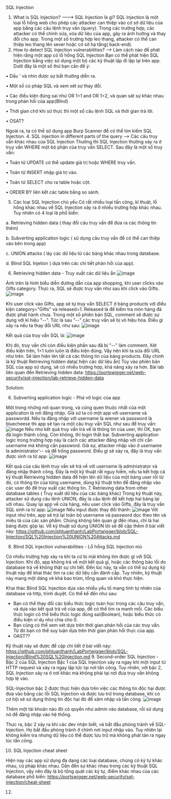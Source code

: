 SQL Injection
1. What is SQL Injection? ---> SQL Injection là gì?
SQL Injection là một loại lỗ hổng web cho phép các attacker  can thiệp vào cơ sở dữ liệu của app bằng các câu lệnh truy vấn (query). Trong các trường hợp, các attacker có thể chỉnh sửa, xóa dữ liệu của app, gây ra ảnh hưởng và thay đổi cho app. Trong một số trường hợp leo thang, attacker có thể can thiệp leo thang lên sever hoặc cơ sở hạ tầng( back-end).
2. How to detect SQL Injection vulnerabilities? --> Làm cách nào để phát hiện rằng một app có lổ hổng SQL Injection
Bạn có thể phát hiện SQL Injection bằng việc sử dụng một bộ các kỹ thuật lặp đi lặp lại trên app.  Dưới đây là một số thứ bạn cần để ý:

•	Dấu ' và nhìn được sự bất thường diễn ra.

•	Một số cú pháp SQL và xem xét sự thay đổi.

•	Các điều kiện đúng sai như OR 1=1 and OR 1=2, và quan sát sự khác nhau trong phản hồi của app(Blind)

•	Thời gian chờ khi sử thực thi một số câu lệnh SQL và thời gian trả lời.

•	OSAT?

Ngoài ra, ta có thể sử dụng app Burp Scanner để có thể tìm kiếm SQL Injection.
4. SQL injection in different parts of the query --> Các câu truy vấn khác nhau của SQL Injection
Thường thì SQL Injection thường xảy ra ở truy vấn WHERE một bộ phận của truy vấn SELECT. Sau đây là một số truy vấn:

•	Toán tử UPDATE có thể update giá trị hoặc WHERE truy vấn.

•	Toán tử INSERT nhập giá trị vào.

•	Toán tử SELECT cho ra table hoặc cột.

•	ORDER BY liên kết các table bằng so sánh.

5. Các loại SQL Injection chủ yếu
Có rất nhiều loại tấn công, kĩ thuật, lổ hổng khác nhau về SQL Injection xảy ra ở nhiều trường hợp khác nhau. Tuy nhiên có 4 loại là phổ biến:

a. Retrieving hidden data ( thay đổi câu truy vấn để đưa ra các thông tin thêm)

b. Subverting application logic ( sử dụng câu truy vấn đề có thể can thiệp vào bên trong app)

c. UNION attacks ( láy các dữ liệu từ các bảng khác nhau trong database.

d. Blind SQL Injetion ( dựa trên các chi tiết phản hồi của app).

6. Retrieving hidden data - Truy xuất các dữ liệu ẩn
 ![image](https://github.com/phtuanthanh/LabPortwigger/assets/138991479/0475b206-16ea-4bcc-9d20-441c4735da9a)

Ảnh trên là hình biểu diễn đường dẫn của app shopping, khi user clicks vào Gifts category.  Thực ra, SQL sẽ được truy vấn như sau khi click vào Gifts.
![image](https://github.com/phtuanthanh/LabPortwigger/assets/138991479/6ddeb2b8-fc2a-4292-a555-7ee98b7e3f9a)

 Khi user click vào Gifts, app sẽ tự truy vấn SELECT ở bảng products với điều kiện category="Gifts" và released=1. Released là để kiểm tra món hàng đã được phát hành chưa.
Trong một số phiên bản SQL, comment sẽ được sự dụng với kí hiệu "--". Tức là sau "--" các truy vấn sẽ bị vô hiệu hóa. Điều gì xảy ra nếu ta thay đổi URL như sau:
![image](https://github.com/phtuanthanh/LabPortwigger/assets/138991479/2247a288-99a4-4757-81bf-da778718dff3)

Kết quả của truy vấn SQL là: 
 ![image](https://github.com/phtuanthanh/LabPortwigger/assets/138991479/5e5500fc-d8e7-4038-a152-ad56a1db287d)

Khi đó, truy vấn chỉ còn điều kiện      phần sau đã bị "--" làm comment.
Xét điều kiện trên, 1=1 luôn luôn là điều kiện đúng. Vậy nên khi ta sửa đổi URL như trên.  Sẽ làm hiện lên tất cả các thông tin của bảng products. Đây chính là kỹ thuật Retrieving hidden data( hiện
các dữ liệu ẩn)
Tùy vào phiên bản SQL của app sử dụng, sẽ có nhiều trường hợp, khả năng xảy ra hơn.
Bài lab liên quan đến Retrieving hidden data: https://portswigger.net/web-security/sql-injection/lab-retrieve-hidden-data

Solution: 

6. Subverting application logic - Phá vỡ logic của app
   
Một trong những nơi quan trọng, và cũng quen thuộc nhất của một application là nơi đăng nhập. Giả sử ta có một app với username và passwordd. Nếu ta đăng nhập với username là wiener và password là bluecheese
thì app sẽ tạo ra một câu truy vấn SQL như sau để truy vấn:
![image](https://github.com/phtuanthanh/LabPortwigger/assets/138991479/7d117a31-9ed0-4251-8dd3-37663dad65a7)
Nếu như kết quả truy vấn trả về là thông tin của user, thì OK, bạn đã login thành công, Còn không, thì login thất bại. Subverting application logic trong trường hợp này là cách các attacker đăng nhập với
chỉ cần username mà không cần password. Giả sự, attacker nhập vào ở username là administrator'-- và để trống password. Điều gì sẽ xảy ra, đây là truy vấn được sinh ra từ app:
![image](https://github.com/phtuanthanh/LabPortwigger/assets/138991479/622cd546-2b49-4ee1-a730-a52a0be5f86b)

Kết quả của câu lệnh truy vấn sẽ trả về với username là administrator và đăng nhập thành công. Đây là một kỹ thuật rất nguy hiểm, nếu ta kết hợp cả kỹ thuật Retrieving hidden data để hiện lên dữ liệu của một bảng user
rồi từ đó, có thông tin của từng username, dùng kỹ thuật trên để đăng nhập vào các user đó để truy xuất các thông tin.
7. Retrieving data from other database tables ( Truy xuất dữ liệu của các bảng khác)
Trong kỹ thuật này, attacker sử dụng câu lênh UNION, đây là câu lệnh để kết hợp hai bảng lại với nhau. Quay lại app về cửa hàng, nếu user click vào Gifts, đây là truy vấn SQL sinh ra từ app:
![image](https://github.com/phtuanthanh/LabPortwigger/assets/138991479/55d6ae5c-9b5f-4a85-81ca-5bf8464150b1)
Nếu input được thay đổi thành: 
![image](https://github.com/phtuanthanh/LabPortwigger/assets/138991479/26c8d28e-468c-4c2d-b13f-f7bbea52678c)
Với input như trên, app sẽ trả lại toàn bộ username và password dọc theo tên và miêu tả của các sản phẩm. Chúng không liên quan gì đến nhau, chỉ là hai bảng được gộp lại.
Về kỹ thuật sử dụng UNION tôi sẽ đề cập thêm ở bài viết này:
https://github.com/phtuanthanh/LabPortwigger/blob/SQL-Injection/SQL%20Injection%20UNION%20Attacks.md

8. Blind SQL Injection vulnerabilities - Lổ hổng SQL Injection mù

Có nhiều trường hợp xảy ra khi ta cứ bị mãi không tìm được gì với SQL Injection. Khi đó, app không trả về một kết quả gì, hoặc các thông báo lỗi do database trả về không thật sự chi tiết. Đến lúc này, ta vẫn có thể sự dụng kỹ thuật này để khai thác tìm ra các dữ liệu cần đánh cắp. Tuy nhiên, kỹ thuật này mang một dáng vẻ khá bao trùm, tổng quan và khó thực hiện.

Khai thác Blind SQL Injection dựa vào nhiều yếu tố mang tính tự nhiên của database và http, trình duyệt. Có thể kể đến như sau:
+ Bạn có thể thay đổi các biểu thức logic toán học trong các câu truy vấn, và dựa vào kết quả trả về của app, để có thể tìm ra manh mối. Các biểu thức login có thể biểu thức logic đúng sai(Boolean), hoặc biểu thức có điều kiện ví dụ như chia cho 0.
+ Bạn cũng có thể xem xét dựa trên thời gian phản hồi của các truy vấn. Từ đó bạn có thể suy luận dựa trên thời gian phản hồi thực của app.
+ OAST??

Kỹ thuật này sẽ được đề cập chi tiết ở bài viết này:
https://github.com/phtuanthanh/LabPortwigger/blob/SQL-Injection/Blind%20SQL%20Injection.md
9. Second-order SQL Injection - Bậc 2 của SQL Injection
Bậc 1 của SQL Injection xảy ra ngay khi một input từ HTTP request và xảy ra ngay lập tức tại nơi tấn công. Tuy nhiên, với bậc 2, SQL Injection xảy ra ở nơi khác mà không phải tại nơi đưa truy vấn không hợp lệ vào.

SQL-Injection bậc 2 được thực hiện dựa trên việc các thông tin độc hại được đưa vào bằng các lỗi SQL Injection và được lưu trữ trong database, khi có cơ hội sẽ sử dụng thông tin độc hại đó để xâm nhập và tấn công. 
![image](https://github.com/phtuanthanh/LabPortwigger/assets/138991479/0c6feb70-ac69-487b-8381-5f05881f1f58)

Thêm một tài khoản nào đó có quyền như admin vào database, rồi sử dụng nó để đăng nhập vào hệ thống.

Thực ra, bậc 2 xảy ra khi các dev nhận biết, và bắt đầu phòng tránh về SQL-Injection. Họ bắt đầu phòng tránh ở chính nơi input nhập vào. Tuy nhiên lại không kiểm tra nhưng dữ liệu có thể được lưu trữ mà không phát tán ra ngay lúc tấn công.

10. SQL Injection cheat sheet

Hiện nay các app sử dụng đa dạng các loại database, chúng có ký tự khác nhau, cú pháp khác nhau. Dẫn đến sự khác nhau trong các kỹ thuật SQL Injection, vậy nên đây là bộ tổng quát các ký tự, điểm khác nhau của các database phố biến:
 https://portswigger.net/web-security/sql-injection/cheat-sheet
 

12.






